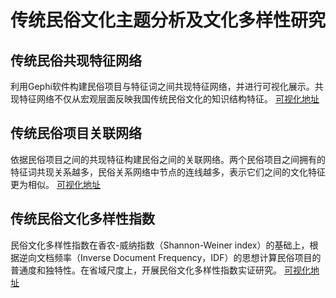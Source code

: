 # 传统民俗文化主题分析及文化多样性研究
## 传统民俗共现特征网络
利用Gephi软件构建民俗项目与特征词之间共现特征网络，并进行可视化展示。共现特征网络不仅从宏观层面反映我国传统民俗文化的知识结构特征。
  [可视化地址](https://houxilong.github.io/folklore/co-occurrence_network.html)
## 传统民俗项目关联网络
依据民俗项目之间的共现特征构建民俗之间的关联网络。两个民俗项目之间拥有的特征词共现关系越多，民俗关系网络中节点的连线越多，表示它们之间的文化特征更为相似。
  [可视化地址](https://houxilong.github.io/folklore/folklore_network.html)

## 传统民俗文化多样性指数
民俗文化多样性指数在香农-威纳指数（Shannon-Weiner index）的基础上，根据逆向文档频率（Inverse Document Frequency，IDF）的思想计算民俗项目的普通度和独特性。在省域尺度上，开展民俗文化多样性指数实证研究。
  [可视化地址](https://houxilong.github.io/folklore/cultural_diversity_FH.html)